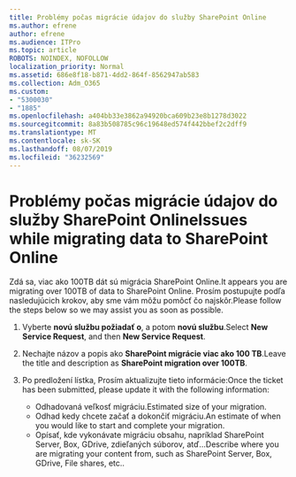 ```yaml
---
title: Problémy počas migrácie údajov do služby SharePoint Online
ms.author: efrene
author: efrene
ms.audience: ITPro
ms.topic: article
ROBOTS: NOINDEX, NOFOLLOW
localization_priority: Normal
ms.assetid: 686e8f18-b871-4dd2-864f-8562947ab583
ms.collection: Adm_O365
ms.custom:
- "5300030"
- "1885"
ms.openlocfilehash: a404bb33e3862a94920bca609b23e8b1278d3022
ms.sourcegitcommit: 8a83b508785c96c19648ed574f442bbef2c2dff9
ms.translationtype: MT
ms.contentlocale: sk-SK
ms.lasthandoff: 08/07/2019
ms.locfileid: "36232569"
---
```

# <a name="issues-while-migrating-data-to-sharepoint-online"></a><span data-ttu-id="4eba9-102">Problémy počas migrácie údajov do služby SharePoint Online</span><span class="sxs-lookup"><span data-stu-id="4eba9-102">Issues while migrating data to SharePoint Online</span></span>

<span data-ttu-id="4eba9-103">Zdá sa, viac ako 100TB dát sú migrácia SharePoint Online.</span><span class="sxs-lookup"><span data-stu-id="4eba9-103">It appears you are migrating over 100TB of data to SharePoint Online.</span></span> <span data-ttu-id="4eba9-104">Prosím postupujte podľa nasledujúcich krokov, aby sme vám môžu pomôcť čo najskôr.</span><span class="sxs-lookup"><span data-stu-id="4eba9-104">Please follow the steps below so we may assist you as soon as possible.</span></span> 

1. <span data-ttu-id="4eba9-105">Vyberte **novú službu požiadať o**, a potom **novú službu**.</span><span class="sxs-lookup"><span data-stu-id="4eba9-105">Select **New Service Request**, and then **New Service Request**.</span></span> 
2. <span data-ttu-id="4eba9-106">Nechajte názov a popis ako **SharePoint migrácie viac ako 100 TB**.</span><span class="sxs-lookup"><span data-stu-id="4eba9-106">Leave the title and description as **SharePoint migration over 100TB**.</span></span>
3. <span data-ttu-id="4eba9-107">Po predložení lístka, Prosím aktualizujte tieto informácie:</span><span class="sxs-lookup"><span data-stu-id="4eba9-107">Once the ticket has been submitted, please update it with the following information:</span></span> 

    - <span data-ttu-id="4eba9-108">Odhadovaná veľkosť migráciu.</span><span class="sxs-lookup"><span data-stu-id="4eba9-108">Estimated size of your migration.</span></span>
    - <span data-ttu-id="4eba9-109">Odhad kedy chcete začať a dokončiť migráciu.</span><span class="sxs-lookup"><span data-stu-id="4eba9-109">An estimate of when you would like to start and complete your migration.</span></span>
    - <span data-ttu-id="4eba9-110">Opísať, kde vykonávate migráciu obsahu, napríklad SharePoint Server, Box, GDrive, zdieľaných súborov, atď...</span><span class="sxs-lookup"><span data-stu-id="4eba9-110">Describe where you are migrating your content from, such as SharePoint Server, Box, GDrive, File shares, etc..</span></span>


  

